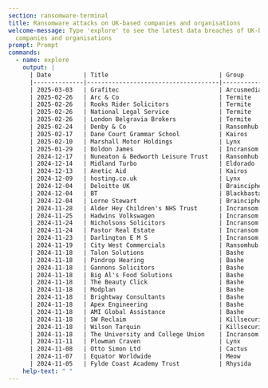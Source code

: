 ```yaml
---
section: ransomware-terminal
title: Ransomware attacks on UK-based companies and organisations
welcome-message: Type 'explore' to see the latest data breaches of UK-based
  companies and organisations
prompt: Prompt
commands:
  - name: explore
    output: |
      | Date         | Title                               | Group        |
      |--------------|-------------------------------------|-------------|
      | 2025-03-03   | Grafitec                            | Arcusmedia   |
      | 2025-02-26   | Arc & Co                            | Termite      |
      | 2025-02-26   | Rooks Rider Solicitors              | Termite      |
      | 2025-02-26   | National Legal Service              | Termite      |
      | 2025-02-26   | London Belgravia Brokers            | Termite      |
      | 2025-02-24   | Denby & Co                          | Ransomhub    |
      | 2025-02-17   | Dane Court Grammar School           | Kairos       |
      | 2025-02-10   | Marshall Motor Holdings             | Lynx         |
      | 2025-01-29   | Boldon James                        | Incransom    |
      | 2024-12-17   | Nuneaton & Bedworth Leisure Trust   | Ransomhub    |
      | 2024-12-14   | Midland Turbo                       | Eldorado     |
      | 2024-12-13   | Anetic Aid                          | Kairos       |
      | 2024-12-09   | hosting.co.uk                       | Lynx         |
      | 2024-12-04   | Deloitte UK                         | Braincipher  |
      | 2024-12-04   | BT                                  | Blackbasta   |
      | 2024-12-04   | Lorne Stewart                       | Braincipher  |
      | 2024-11-28   | Alder Hey Children's NHS Trust      | Incransom    |
      | 2024-11-25   | Hadwins Volkswagen                  | Incransom    |
      | 2024-11-24   | Nicholsons Solicitors               | Incransom    |
      | 2024-11-24   | Pastor Real Estate                  | Incransom    |
      | 2024-11-23   | Darlington E M S                    | Incransom    |
      | 2024-11-19   | City West Commercials               | Ransomhub    |
      | 2024-11-18   | Talon Solutions                     | Bashe        |
      | 2024-11-18   | Pindrop Hearing                     | Bashe        |
      | 2024-11-18   | Gannons Solicitors                  | Bashe        |
      | 2024-11-18   | Big Al's Food Solutions             | Bashe        |
      | 2024-11-18   | The Beauty Click                    | Bashe        |
      | 2024-11-18   | Modplan                             | Bashe        |
      | 2024-11-18   | Brightway Consultants               | Bashe        |
      | 2024-11-18   | Apex Engineering                    | Bashe        |
      | 2024-11-18   | AMI Global Assistance               | Bashe        |
      | 2024-11-18   | SW Reclaim                          | Killsecurity |
      | 2024-11-18   | Wilson Tarquin                      | Killsecurity |
      | 2024-11-18   | The University and College Union    | Incransom    |
      | 2024-11-11   | Plowman Craven                      | Lynx         |
      | 2024-11-08   | Otto Simon Ltd                      | Cactus       |
      | 2024-11-07   | Equator Worldwide                   | Meow         |
      | 2024-11-05   | Fylde Coast Academy Trust           | Rhysida      |
    help-text: " "
---
```

